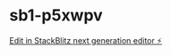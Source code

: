 # sb1-p5xwpv

[Edit in StackBlitz next generation editor ⚡️](https://stackblitz.com/~/github.com/Soulnature/sb1-p5xwpv)